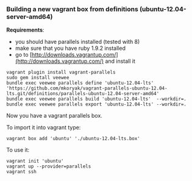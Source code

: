 ### Building a new vagrant box from definitions (ubuntu-12.04-server-amd64)

**Requirements**:

 - you should have parallels installed (tested with 8)
 - make sure that you have ruby 1.9.2 installed
 - go to [http://downloads.vagrantup.com/](http://downloads.vagrantup.com/) and install it

```
vagrant plugin install vagrant-parallels
sudo gem install veewee
bundle exec veewee parallels define 'ubuntu-12.04-lts' 'https://github.com/mkoryak/vagrant-parallels-ubuntu-12.04-lts.git/definitions/parallels-ubuntu-12.04-server-amd64'
bundle exec veewee parallels build 'ubuntu-12.04-lts'  --workdir=.
bundle exec veewee parallels export 'ubuntu-12.04-lts' --workdir=.
```

Now you have a vagrant parallels box.

To import it into vagrant type:

```
vagrant box add 'ubuntu' './ubuntu-12.04-lts.box'
```

To use it:

```
vagrant init 'ubuntu'
vagrant up --provider=parallels
vagrant ssh
```


